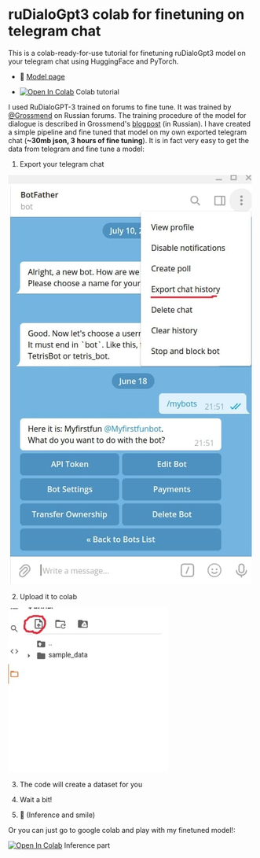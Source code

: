 # ruDialoGpt3 colab for finetuning on telegram chat
This is a colab-ready-for-use tutorial for finetuning ruDialoGpt3 model on your telegram chat using HuggingFace and PyTorch.

- 🤗 [Model page](https://huggingface.co/Kirili4ik/ruDialoGpt3-medium-finetuned-telegram) 

- [![Open In Colab](https://colab.research.google.com/assets/colab-badge.svg)](https://colab.research.google.com/drive/1fnAVURjyZRK9VQg1Co_-SKUQnRES8l9R?usp=sharing) Colab tutorial 


I used RuDialoGPT-3 trained on forums to fine tune. It was trained by [@Grossmend](https://github.com/Grossmend) on Russian forums. The training procedure of the model for dialogue is described in Grossmend's [blogpost](https://habr.com/ru/company/icl_services/blog/548244/) (in Russian). I have created a simple pipeline and fine tuned that model on my own exported telegram chat (**~30mb json, 3 hours of fine tuning**). It is in fact very easy to get the data from telegram and fine tune a model:

1) Export your telegram chat

![](https://raw.githubusercontent.com/Kirili4ik/ruDialoGpt3-finetune-colab/main/how-to-export-chat.jpg)

2) Upload it to colab

![](https://raw.githubusercontent.com/Kirili4ik/ruDialoGpt3-finetune-colab/main/how-to-upload-json.jpg)

3) The code will create a dataset for you

4) Wait a bit! 
 
5) :tada: (Inference and smile)

Or you can just go to google colab and play with my finetuned model!:

[![Open In Colab](https://colab.research.google.com/assets/colab-badge.svg)](https://colab.research.google.com/drive/1fnAVURjyZRK9VQg1Co_-SKUQnRES8l9R?usp=sharing#scrollTo=psXZnJk0Eo3J) Inference part
